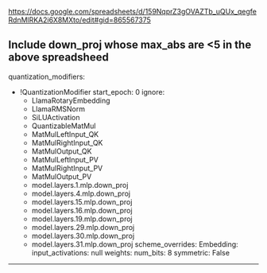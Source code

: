 https://docs.google.com/spreadsheets/d/159NqprZ3gOVAZTb_uQUx_qegfeRdnMlRKA2i6X8MXto/edit#gid=865567375

Include down_proj whose max_abs are <5 in the above spreadsheed
---

quantization_modifiers:
 - !QuantizationModifier
    start_epoch: 0
    ignore:
      - LlamaRotaryEmbedding
      - LlamaRMSNorm
      - SiLUActivation
      - QuantizableMatMul
      - MatMulLeftInput_QK
      - MatMulRightInput_QK
      - MatMulOutput_QK
      - MatMulLeftInput_PV
      - MatMulRightInput_PV
      - MatMulOutput_PV
      - model.layers.1.mlp.down_proj
      - model.layers.4.mlp.down_proj
      - model.layers.15.mlp.down_proj
      - model.layers.16.mlp.down_proj
      - model.layers.19.mlp.down_proj
      - model.layers.29.mlp.down_proj
      - model.layers.30.mlp.down_proj
      - model.layers.31.mlp.down_proj
    scheme_overrides:
      Embedding:
        input_activations: null
        weights:
          num_bits: 8
          symmetric: False
---